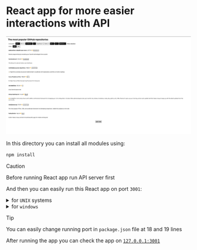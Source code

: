 # React app for more easier interactions with API
![](../react-app-preview.png)

In this directory you can install all modules using:
```sh
npm install
```

> [!CAUTION]
> Before running React app run API server first

And then you can easily run this React app on port `3001`:

<details>
  <summary>for <code>UNIX</code> systems</summary>

```sh
npm run start:unix
```

</details>
<details>
  <summary>for <code>windows</code></summary>

```sh
npm run start:windows
```

</details>

> [!TIP]
> You can easily change running port in `package.json` file at 18 and 19 lines

After running the app you can check the app on [`127.0.0.1:3001`](http://127.0.0.1:3001)
